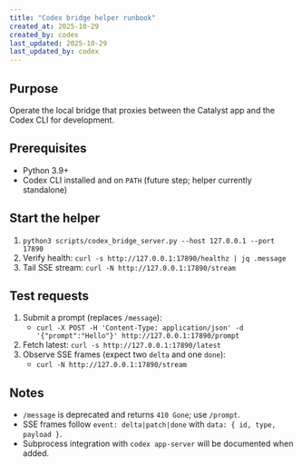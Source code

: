 ```yaml
---
title: "Codex bridge helper runbook"
created_at: 2025-10-29
created_by: codex
last_updated: 2025-10-29
last_updated_by: codex
---
```


## Purpose
Operate the local bridge that proxies between the Catalyst app and the Codex CLI for development.

## Prerequisites
- Python 3.9+
- Codex CLI installed and on `PATH` (future step; helper currently standalone)

## Start the helper
1. `python3 scripts/codex_bridge_server.py --host 127.0.0.1 --port 17890`
2. Verify health: `curl -s http://127.0.0.1:17890/healthz | jq .message`
3. Tail SSE stream: `curl -N http://127.0.0.1:17890/stream`

## Test requests
1. Submit a prompt (replaces `/message`):
   - `curl -X POST -H 'Content-Type: application/json' -d '{"prompt":"Hello"}' http://127.0.0.1:17890/prompt`
2. Fetch latest: `curl -s http://127.0.0.1:17890/latest`
3. Observe SSE frames (expect two `delta` and one `done`):
   - `curl -N http://127.0.0.1:17890/stream`

## Notes
- `/message` is deprecated and returns `410 Gone`; use `/prompt`.
- SSE frames follow `event: delta|patch|done` with `data: { id, type, payload }`.
- Subprocess integration with `codex app-server` will be documented when added.

